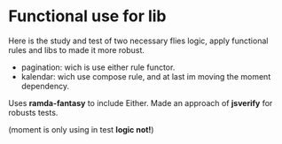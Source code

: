 # Functional use for lib

Here is the study and test of two necessary flies logic, apply functional rules and libs to made it more robust.

- pagination: wich is use either rule functor.
- kalendar: wich use compose rule, and at last im moving the moment dependency.


Uses **ramda-fantasy** to include Either.
Made an approach of **jsverify** for robusts tests.

(moment is only using in test **logic not!**)